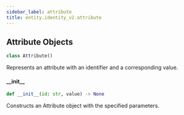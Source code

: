 ```yaml
---
sidebar_label: attribute
title: entity.identity_v2.attribute
---
```


## Attribute Objects

```python
class Attribute()
```

Represents an attribute with an identifier and a corresponding value.

#### \_\_init\_\_

```python
def __init__(id: str, value) -> None
```

Constructs an Attribute object with the specified parameters.


